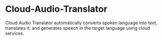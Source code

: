 # Cloud-Audio-Translator
Cloud Audio Translator automatically converts spoken language into text, translates it, and generates speech in the target language using cloud services.
